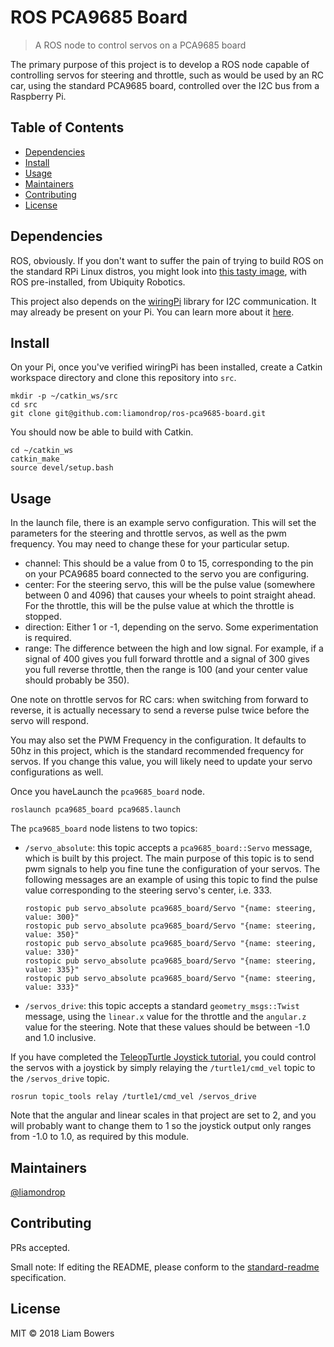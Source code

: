 # ROS PCA9685 Board


> A ROS node to control servos on a PCA9685 board

The primary purpose of this project is to develop a ROS node capable of controlling servos for steering and throttle, such as would be used by an RC car, using the standard PCA9685 board, controlled over the I2C bus from a Raspberry Pi.

## Table of Contents

- [Dependencies](#dependencies)
- [Install](#install)
- [Usage](#usage)
- [Maintainers](#maintainers)
- [Contributing](#contributing)
- [License](#license)

## Dependencies

ROS, obviously. If you don't want to suffer the pain of trying to build ROS on the standard RPi Linux distros, you might look into [this tasty image](https://downloads.ubiquityrobotics.com/pi.html), with ROS pre-installed, from Ubiquity Robotics.

This project also depends on the [wiringPi](http://wiringpi.com/) library for I2C communication. It may already be present on your Pi. You can learn more about it [here](http://wiringpi.com/download-and-install/).

## Install

On your Pi, once you've verified wiringPi has been installed, create a Catkin workspace directory and clone this repository into `src`.

```
mkdir -p ~/catkin_ws/src
cd src
git clone git@github.com:liamondrop/ros-pca9685-board.git
```

You should now be able to build with Catkin.

```
cd ~/catkin_ws
catkin_make
source devel/setup.bash
```

## Usage

In the launch file, there is an example servo configuration. This will set the parameters for the steering and throttle servos, as well as the pwm frequency. You may need to change these for your particular setup.

 - channel: This should be a value from 0 to 15, corresponding to the pin on your PCA9685 board connected to the servo you are configuring.
 - center: For the steering servo, this will be the pulse value (somewhere between 0 and 4096) that causes your wheels to point straight ahead. For the throttle, this will be the pulse value at which the throttle is stopped.
 - direction: Either 1 or -1, depending on the servo. Some experimentation is required.
 - range: The difference between the high and low signal. For example, if a signal of 400 gives you full forward throttle and a signal of 300 gives you full reverse throttle, then the range is 100 (and your center value should probably be 350).

One note on throttle servos for RC cars: when switching from forward to reverse, it is actually necessary to send a reverse pulse twice before the servo will respond.

You may also set the PWM Frequency in the configuration. It defaults to 50hz in this project, which is the standard recommended frequency for servos. If you change this value, you will likely need to update your servo configurations as well.

Once you haveLaunch the `pca9685_board` node.

```
roslaunch pca9685_board pca9685.launch
```

The `pca9685_board` node listens to two topics:

 - `/servo_absolute`: this topic accepts a `pca9685_board::Servo` message, which is built by this project. The main purpose of this topic is to send pwm signals to help you fine tune the configuration of your servos. The following messages are an example of using this topic to find the pulse value corresponding to the steering servo's center, i.e. 333.
    ```
    rostopic pub servo_absolute pca9685_board/Servo "{name: steering, value: 300}"
    rostopic pub servo_absolute pca9685_board/Servo "{name: steering, value: 350}"
    rostopic pub servo_absolute pca9685_board/Servo "{name: steering, value: 330}"
    rostopic pub servo_absolute pca9685_board/Servo "{name: steering, value: 335}"
    rostopic pub servo_absolute pca9685_board/Servo "{name: steering, value: 333}"
 - `/servos_drive`: this topic accepts a standard `geometry_msgs::Twist` message, using the `linear.x` value for the throttle and the `angular.z` value for the steering. Note that these values should be between -1.0 and 1.0 inclusive.

If you have completed the [TeleopTurtle Joystick tutorial](http://wiki.ros.org/joy/Tutorials/WritingTeleopNode), you could control the servos with a joystick by simply relaying the `/turtle1/cmd_vel` topic to the `/servos_drive` topic.

```
rosrun topic_tools relay /turtle1/cmd_vel /servos_drive
```

Note that the angular and linear scales in that project are set to 2, and you will probably want to change them to 1 so the joystick output only ranges from -1.0 to 1.0, as required by this module.

## Maintainers

[@liamondrop](https://github.com/liamondrop)

## Contributing

PRs accepted.

Small note: If editing the README, please conform to the [standard-readme](https://github.com/RichardLitt/standard-readme) specification.

## License

MIT © 2018 Liam Bowers
